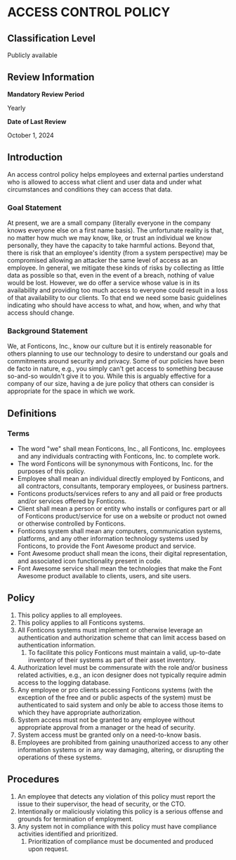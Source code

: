 # ACCESS CONTROL POLICY

## Classification Level

Publicly available

## Review Information

__Mandatory Review Period__

Yearly

__Date of Last Review__

October 1, 2024

## Introduction

An access control policy helps employees and external parties understand who is allowed to access what client and user data
and under what circumstances and conditions they can access that data.

### Goal Statement

At present, we are a small company (literally everyone in the company knows everyone else on a first name basis). The
unfortunate reality is that, no matter how much we may know, like, or trust an individual we know personally, they have the
capacity to take harmful actions. Beyond that, there is risk that an employee's identity (from a system perspective) may be
compromised allowing an attacker the same level of access as an employee. In general, we mitigate these kinds of risks by
collecting as little data as possible so that, even in the event of a breach, nothing of value would be lost. However, we do
offer a service whose value is in its availability and providing too much access to everyone could result in a loss of that
availability to our clients. To that end we need some basic guidelines indicating who should have access to what, and how,
when, and why that access should change.

### Background Statement 

We, at Fonticons, Inc., know our culture but it is entirely reasonable for others planning to use our technology to desire
to understand our goals and commitments around security and privacy. Some of our policies have been de facto in nature, e.g.,
you simply can't get access to something because so-and-so wouldn't give it to you. While this is arguably effective for a 
company of our size, having a de jure policy that others can consider is appropriate for the space in which we work. 

## Definitions 

### Terms

* The word "we" shall mean Fonticons, Inc., all Fonticons, Inc. employees and any individuals contracting with Fonticons, Inc. to complete work.
* The word Fonticons will be synonymous with Fonticons, Inc. for the purposes of this policy.
* Employee shall mean an individual directly employed by Fonticons, and all contractors, consultants, temporary employees, or business partners.
* Fonticons products/services refers to any and all paid or free products and/or services offered by Fonticons.
* Client shall mean a person or entity who installs or configures part or all of Fonticons product/service for use on a website or product not owned or otherwise controlled by Fonticons.
* Fonticons system shall mean any computers, communication systems, platforms, and any other information technology systems used by Fonticons, to provide the Font Awesome product and service.
* Font Awesome product shall mean the icons, their digital representation, and associated icon functionality present in code.
* Font Awesome service shall mean the technologies that make the Font Awesome product available to clients, users, and site users.

## Policy 

1. This policy applies to all employees.
1. This policy applies to all Fonticons systems.
1. All Fonticons systems must implement or otherwise leverage an authentication and authorization scheme that can limit access based on authentication information.
   1. To facilitate this policy Fonticons must maintain a valid, up-to-date inventory of their systems as part of their asset inventory.
1. Authorization level must be commensurate with the role and/or business related activities, e.g., an icon designer does not typically require admin access to the logging database.
1. Any employee or pro clients accessing Fonticons systems (with the exception of the free and or public aspects of the system) must be authenticated to said system and only be able to access those items to which they have appropriate authorization.
1. System access must not be granted to any employee without appropriate approval from a manager or the head of security.
1. System access must be granted only on a need-to-know basis.
1. Employees are prohibited from gaining unauthorized access to any other information systems or in any way damaging, altering, or disrupting the operations of these systems.

## Procedures

1. An employee that detects any violation of this policy must report the issue to their supervisor, the head of security, or the CTO.
1. Intentionally or maliciously violating this policy is a serious offense and grounds for termination of employment.
1. Any system not in compliance with this policy must have compliance activities identified and prioritized.
   1. Prioritization of compliance must be documented and produced upon request.
